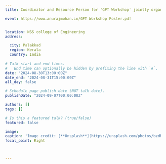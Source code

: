 ```yaml
---
title: Coordinator and Resource Person for 'GPT Workshop' jointly organized by CSED, NSSCE and ISTE

event: https://www.anurajmohan.in/GPT Workshop Poster.pdf


location: NSS college of Engineering
address:

  city: Palakkad
  region: Kerala
  country: India
 
# Talk start and end times.
#   End time can optionally be hidden by prefixing the line with `#`.
date: "2024-08-30T13:00:00Z"
date_end: "2024-08-31T15:00:00Z"
all_day: false

# Schedule page publish date (NOT talk date).
publishDate: "2024-09-07T00:00:00Z"

authors: []
tags: []

# Is this a featured talk? (true/false)
featured: false

image: 
caption: 'Image credit: [**Unsplash**](https://unsplash.com/photos/bzdhc5b3Bxs)'
focal_point: Right



---
```



